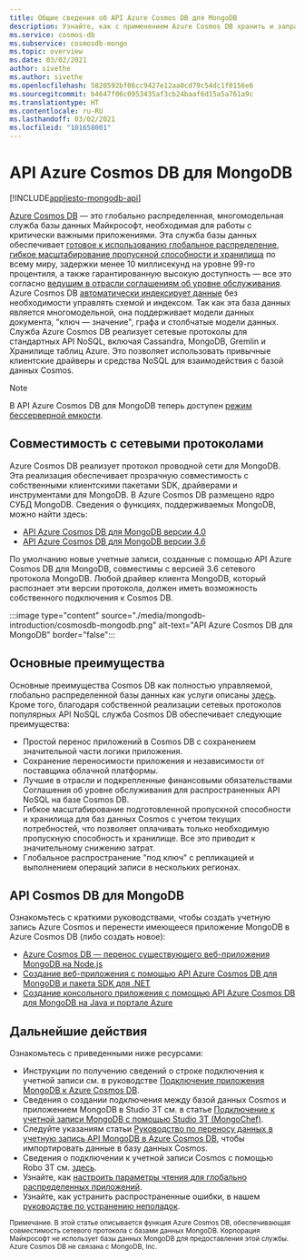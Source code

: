 ```yaml
---
title: Общие сведения об API Azure Cosmos DB для MongoDB
description: Узнайте, как с применением Azure Cosmos DB хранить и запрашивать большие объемы данных с помощью API Azure Cosmos DB для MongoDB.
ms.service: cosmos-db
ms.subservice: cosmosdb-mongo
ms.topic: overview
ms.date: 03/02/2021
author: sivethe
ms.author: sivethe
ms.openlocfilehash: 5820592bf06cc9427e12aa0cd79c54dc1f0156e6
ms.sourcegitcommit: b4647f06c0953435af3cb24baaf6d15a5a761a9c
ms.translationtype: HT
ms.contentlocale: ru-RU
ms.lasthandoff: 03/02/2021
ms.locfileid: "101658001"
---
```

# <a name="azure-cosmos-dbs-api-for-mongodb"></a>API Azure Cosmos DB для MongoDB
[!INCLUDE[appliesto-mongodb-api](includes/appliesto-mongodb-api.md)]

[Azure Cosmos DB](introduction.md) — это глобально распределенная, многомодельная служба базы данных Майкрософт, необходимая для работы с критически важными приложениями. Эта служба базы данных обеспечивает [готовое к использованию глобальное распределение](distribute-data-globally.md), [гибкое масштабирование пропускной способности и хранилища](partitioning-overview.md) по всему миру, задержки менее 10 миллисекунд на уровне 99-го процентиля, а также гарантированную высокую доступность — все это согласно [ведущим в отрасли соглашениям об уровне обслуживания](https://azure.microsoft.com/support/legal/sla/cosmos-db/). Azure Cosmos DB [автоматически индексирует данные](https://www.vldb.org/pvldb/vol8/p1668-shukla.pdf) без необходимости управлять схемой и индексом. Так как эта база данных является многомодельной, она поддерживает модели данных документа, "ключ — значение", графа и столбчатые модели данных. Служба Azure Cosmos DB реализует сетевые протоколы для стандартных API NoSQL, включая Cassandra, MongoDB, Gremlin и Хранилище таблиц Azure. Это позволяет использовать привычные клиентские драйверы и средства NoSQL для взаимодействия с базой данных Cosmos.

> [!NOTE]
> В API Azure Cosmos DB для MongoDB теперь доступен [режим бессерверной емкости](serverless.md).

## <a name="wire-protocol-compatibility"></a>Совместимость с сетевыми протоколами

Azure Cosmos DB реализует протокол проводной сети для MongoDB. Эта реализация обеспечивает прозрачную совместимость с собственными клиентскими пакетами SDK, драйверами и инструментами для MongoDB. В Azure Cosmos DB размещено ядро СУБД MongoDB. Сведения о функциях, поддерживаемых MongoDB, можно найти здесь: 
- [API Azure Cosmos DB для MongoDB версии 4.0](mongodb-feature-support-40.md)
- [API Azure Cosmos DB для MongoDB версии 3.6](mongodb-feature-support-36.md)

По умолчанию новые учетные записи, созданные с помощью API Azure Cosmos DB для MongoDB, совместимы с версией 3.6 сетевого протокола MongoDB. Любой драйвер клиента MongoDB, который распознает эти версии протокола, должен иметь возможность собственного подключения к Cosmos DB.

:::image type="content" source="./media/mongodb-introduction/cosmosdb-mongodb.png" alt-text="API Azure Cosmos DB для MongoDB" border="false":::

## <a name="key-benefits"></a>Основные преимущества

Основные преимущества Cosmos DB как полностью управляемой, глобально распределенной базы данных как услуги описаны [здесь](introduction.md). Кроме того, благодаря собственной реализации сетевых протоколов популярных API NoSQL служба Cosmos DB обеспечивает следующие преимущества:

* Простой перенос приложений в Cosmos DB с сохранением значительной части логики приложения.
* Сохранение переносимости приложения и независимости от поставщика облачной платформы.
* Лучшие в отрасли и подкрепленные финансовыми обязательствами Соглашения об уровне обслуживания для распространенных API NoSQL на базе Cosmos DB.
* Гибкое масштабирование подготовленной пропускной способности и хранилища для баз данных Cosmos с учетом текущих потребностей, что позволяет оплачивать только необходимую пропускную способность и хранилище. Все это приводит к значительному снижению затрат.
* Глобальное распространение "под ключ" с репликацией и выполнением операций записи в нескольких регионах.

## <a name="cosmos-dbs-api-for-mongodb"></a>API Cosmos DB для MongoDB

Ознакомьтесь с краткими руководствами, чтобы создать учетную запись Azure Cosmos и перенести имеющееся приложение MongoDB в Azure Cosmos DB (либо создать новое):

* [Azure Cosmos DB — перенос существующего веб-приложения MongoDB на Node.js](create-mongodb-nodejs.md)
* [Создание веб-приложения с помощью API Azure Cosmos DB для MongoDB и пакета SDK для .NET](create-mongodb-dotnet.md)
* [Создание консольного приложения с помощью API Azure Cosmos DB для MongoDB на Java и портале Azure](create-mongodb-java.md)

## <a name="next-steps"></a>Дальнейшие действия

Ознакомьтесь с приведенными ниже ресурсами:

* Инструкции по получению сведений о строке подключения к учетной записи см. в руководстве [Подключение приложения MongoDB к Azure Cosmos DB](connect-mongodb-account.md).
* Сведения о создании подключения между базой данных Cosmos и приложением MongoDB в Studio 3T см. в статье [Подключение к учетной записи MongoDB с помощью Studio 3T (MongoChef)](mongodb-mongochef.md).
* Следуйте указаниям статьи [Руководство по переносу данных в учетную запись API MongoDB в Azure Cosmos DB](../dms/tutorial-mongodb-cosmos-db.md?toc=%2fazure%2fcosmos-db%2ftoc.json%253ftoc%253d%2fazure%2fcosmos-db%2ftoc.json), чтобы импортировать данные в базу данных Cosmos.
* Сведения о подключении к учетной записи Cosmos с помощью Robo 3T см. [здесь](mongodb-robomongo.md).
* Узнайте, как [настроить параметры чтения для глобально распределенных приложений](../cosmos-db/tutorial-global-distribution-mongodb.md).
* Узнайте, как устранить распространенные ошибки, в нашем [руководстве по устранению неполадок](mongodb-troubleshoot.md).


<sup>Примечание. В этой статье описывается функция Azure Cosmos DB, обеспечивающая совместимость сетевого протокола с базами данных MongoDB. Корпорация Майкрософт не использует базы данных MongoDB для предоставления этой службы. Azure Cosmos DB не связана с MongoDB, Inc.</sup>
